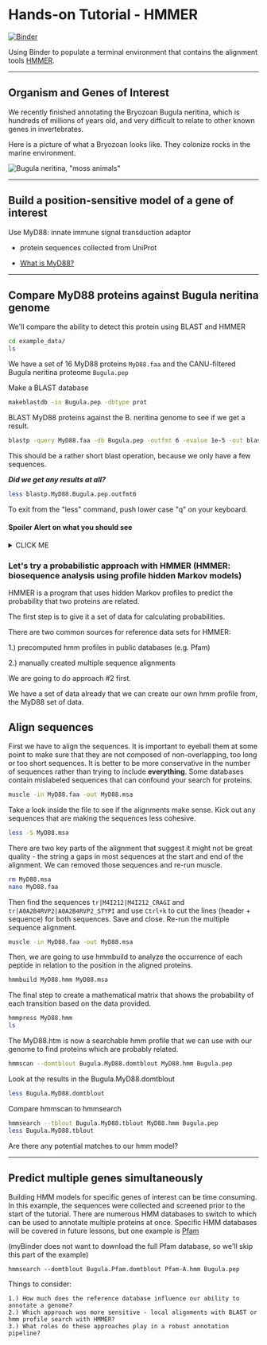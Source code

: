 # Hands-on Tutorial - HMMER

[![Binder](http://mybinder.org/badge_logo.svg)](http://mybinder.org/v2/gh/biovcnet/functional-annotation-lesson-3-binder/master?urlpath=lab)

Using Binder to populate a terminal environment that contains the alignment tools [HMMER](http://hmmer.org/).

---

## Organism and Genes of Interest

We recently finished annotating the Bryozoan Bugula neritina, which is hundreds of millions of years old, and very difficult to relate to other known genes in invertebrates.  

Here is a picture of what a Bryozoan looks like.  They colonize rocks in the marine environment.

![Bugula neritina](https://upload.wikimedia.org/wikipedia/commons/d/d4/Bugula_neritina_%28YPM_IZ_101969%29_002.jpeg), "moss animals" 

---

## Build a position-sensitive model of a gene of interest

Use MyD88: innate immune signal transduction adaptor

- protein sequences collected from UniProt

- [What is MyD88?](https://www.ncbi.nlm.nih.gov/pmc/articles/PMC4109969/)


---

## Compare MyD88 proteins against Bugula neritina genome

We'll compare the ability to detect this protein using BLAST and HMMER

```bash
cd example_data/
ls
```

We have a set of 16 MyD88 proteins `MyD88.faa` and the CANU-filtered Bugula neritina proteome `Bugula.pep`

Make a BLAST database

```bash
makeblastdb -in Bugula.pep -dbtype prot
```

BLAST MyD88 proteins against the B. neritina genome to see if we get a result.

```bash
blastp -query MyD88.faa -db Bugula.pep -outfmt 6 -evalue 1e-5 -out blastp.MyD88.Bugula.pep.outfmt6
```
This should be a rather short blast operation, because we only have a few sequences.

***Did we get any results at all?***

```bash
less blastp.MyD88.Bugula.pep.outfmt6
```

To exit from the "less" command, push lower case "q" on your keyboard.

#### Spoiler Alert on what you should see

<details><summary>CLICK ME</summary>
<p>
#### The file is empty
</p>
</details>

### Let's try a probabilistic approach with HMMER (HMMER: biosequence analysis using profile hidden Markov models)

HMMER is a program that uses hidden Markov profiles to predict the probability that two proteins are related.

The first step is to give it a set of data for calculating probabilities.  

There are two common sources for reference data sets for HMMER:

1.) precomputed hmm profiles in public databases (e.g. Pfam)

2.) manually created multiple sequence alignments

We are going to do approach #2 first.

We have a set of data already that we can create our own hmm profile from, the MyD88 set of data.

## Align sequences

First we have to align the sequences. It is important to eyeball them at some point to make sure that they are not composed of non-overlapping, too long or too short sequences. It is better to be more conservative in the number of sequences rather than trying to include **everything**.  Some databases contain mislabeled sequences that can confound your search for proteins.

```bash
muscle -in MyD88.faa -out MyD88.msa
```

Take a look inside the file to see if the alignments make sense.  Kick out any sequences that are making the sequences less cohesive.

```bash
less -S MyD88.msa
```

There are two key parts of the alignment that suggest it might not be great quality - the string a gaps in most sequences at the start and end of the alignment. We can removed those sequences and re-run muscle.

```bash
rm MyD88.msa
nano MyD88.faa
```

Then find the sequences `tr|M4I212|M4I212_CRAGI` and `tr|A0A2B4RVP2|A0A2B4RVP2_STYPI` and use `Ctrl+k` to cut the lines (header + sequence) for both sequences. Save and close. Re-run the multiple sequence alignment.

```bash
muscle -in MyD88.faa -out MyD88.msa
```


Then, we are going to use hmmbuild to analyze the occurrence of each peptide in relation to the position in the aligned proteins.

```bash
hmmbuild MyD88.hmm MyD88.msa
```

The final step to create a mathematical matrix that shows the probability of each transition based on the data provided.

```bash
hmmpress MyD88.hmm
ls
```

The MyD88.htm is now a searchable hmm profile that we can use with our genome to find proteins which are probably related.

```bash
hmmscan --domtblout Bugula.MyD88.domtblout MyD88.hmm Bugula.pep
```

Look at the results in the Bugula.MyD88.domtblout

```bash
less Bugula.MyD88.domtblout
```

Compare hmmscan to hmmsearch

```bash
hmmsearch --tblout Bugula.MyD88.tblout MyD88.hmm Bugula.pep
less Bugula.MyD88.tblout
```

Are there any potential matches to our hmm model?

---

## Predict multiple genes simultaneously

Building HMM models for specific genes of interest can be time consuming. In this example, the sequences were collected and screened prior to the start of the tutorial. There are numerous HMM databases to switch to which can be used to annotate multiple proteins at once. Specific HMM databases will be covered in future lessons, but one example is [Pfam](https://pfam.xfam.org/)

(myBinder does not want to download the full Pfam database, so we'll skip this part of the example)

`hmmsearch --domtblout Bugula.Pfam.domtblout Pfam-A.hmm Bugula.pep`


Things to consider:

    1.) How much does the reference database influence our ability to annotate a genome?
    2.) Which approach was more sensitive - local alignments with BLAST or hmm profile search with HMMER?
    3.) What roles do these approaches play in a robust annotation pipeline?

